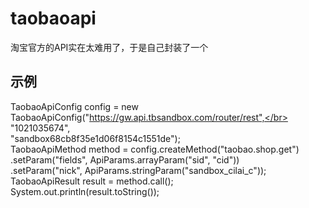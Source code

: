 # taobaoapi

淘宝官方的API实在太难用了，于是自己封装了一个

## 示例
TaobaoApiConfig config = new TaobaoApiConfig("https://gw.api.tbsandbox.com/router/rest",</br>
                "1021035674",</br>
                "sandbox68cb8f35e1d06f8154c1551de");</br>
TaobaoApiMethod method = config.createMethod("taobao.shop.get")</br>
                .setParam("fields", ApiParams.arrayParam("sid", "cid"))</br>
                .setParam("nick", ApiParams.stringParam("sandbox_cilai_c"));</br>
TaobaoApiResult result = method.call();</br>
System.out.println(result.toString());</br>
